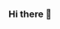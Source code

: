 ### Hi there 👋

<!--
**JulianGalang/JulianGalang** is a ✨ _special_ ✨ repository because its `README.md` (this file) appears on your GitHub profile.

Here are some ideas to get you started:

- 🔭 I’m currently studies on SMK Bina Mandiri Multimedia
- 🌱 I’m currently learning Kotlin
- ⚡ Fun fact: nothing hehe
-->
